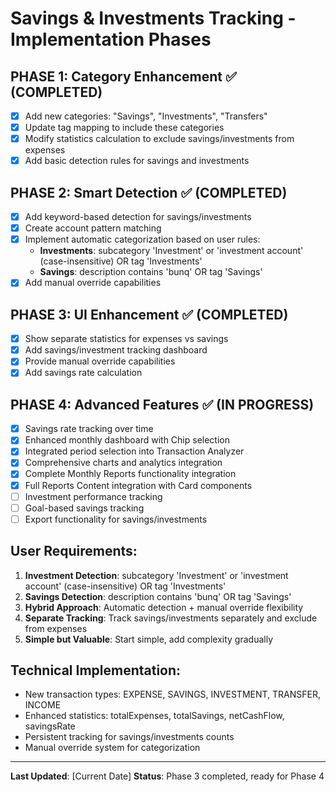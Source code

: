 # Savings & Investments Tracking - Implementation Phases

## **PHASE 1: Category Enhancement** ✅ (COMPLETED)

-   [x] Add new categories: "Savings", "Investments", "Transfers"
-   [x] Update tag mapping to include these categories
-   [x] Modify statistics calculation to exclude savings/investments from expenses
-   [x] Add basic detection rules for savings and investments

## **PHASE 2: Smart Detection** ✅ (COMPLETED)

-   [x] Add keyword-based detection for savings/investments
-   [x] Create account pattern matching
-   [x] Implement automatic categorization based on user rules:
    -   **Investments**: subcategory 'Investment' or 'investment account' (case-insensitive) OR tag 'Investments'
    -   **Savings**: description contains 'bunq' OR tag 'Savings'
-   [x] Add manual override capabilities

## **PHASE 3: UI Enhancement** ✅ (COMPLETED)

-   [x] Show separate statistics for expenses vs savings
-   [x] Add savings/investment tracking dashboard
-   [x] Provide manual override capabilities
-   [x] Add savings rate calculation

## **PHASE 4: Advanced Features** ✅ (IN PROGRESS)

-   [x] Savings rate tracking over time
-   [x] Enhanced monthly dashboard with Chip selection
-   [x] Integrated period selection into Transaction Analyzer
-   [x] Comprehensive charts and analytics integration
-   [x] Complete Monthly Reports functionality integration
-   [x] Full Reports Content integration with Card components
-   [ ] Investment performance tracking
-   [ ] Goal-based savings tracking
-   [ ] Export functionality for savings/investments

## **User Requirements:**

1. **Investment Detection**: subcategory 'Investment' or 'investment account' (case-insensitive) OR tag 'Investments'
2. **Savings Detection**: description contains 'bunq' OR tag 'Savings'
3. **Hybrid Approach**: Automatic detection + manual override flexibility
4. **Separate Tracking**: Track savings/investments separately and exclude from expenses
5. **Simple but Valuable**: Start simple, add complexity gradually

## **Technical Implementation:**

-   New transaction types: EXPENSE, SAVINGS, INVESTMENT, TRANSFER, INCOME
-   Enhanced statistics: totalExpenses, totalSavings, netCashFlow, savingsRate
-   Persistent tracking for savings/investments counts
-   Manual override system for categorization

---

**Last Updated**: [Current Date]
**Status**: Phase 3 completed, ready for Phase 4
